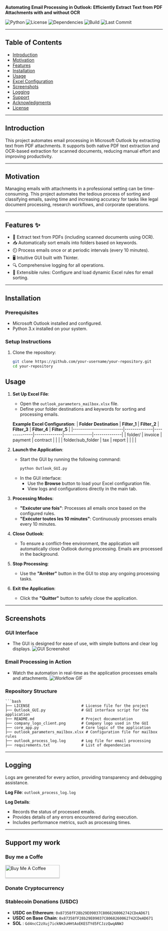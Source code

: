 **Automating Email Processing in Outlook: Efficiently Extract Text from PDF Attachments with and without OCR**

![Python](https://img.shields.io/badge/Python-3.x-blue) 
![License](https://img.shields.io/badge/License-MIT-green) 
![Dependencies](https://img.shields.io/badge/Dependencies-Up%20to%20Date-brightgreen)
![Build](https://img.shields.io/badge/Build-Passing-brightgreen)
![Last Commit](https://img.shields.io/github/last-commit/your-username/your-repository)

---

## **Table of Contents**
- [Introduction](#introduction)
- [Motivation](#motivation)
- [Features](#features)
- [Installation](#installation)
- [Usage](#usage)
- [Excel Configuration](#excel-configuration)
- [Screenshots](#screenshots)
- [Logging](#logging)
- [Support](#support)
- [Acknowledgments](#acknowledgments)
- [License](#license)

---

## **Introduction**

This project automates email processing in Microsoft Outlook by extracting text from PDF attachments. It supports both native PDF text extraction and OCR-based extraction for scanned documents, reducing manual effort and improving productivity.

---

## **Motivation**

Managing emails with attachments in a professional setting can be time-consuming. This project automates the tedious process of sorting and classifying emails, saving time and increasing accuracy for tasks like legal document processing, research workflows, and corporate operations.

---

## **Features** ✨

- 📄 Extract text from PDFs (including scanned documents using OCR).  
- 📥 Automatically sort emails into folders based on keywords.  
- ⏲️ Process emails once or at periodic intervals (every 10 minutes).  
- 🖥️ Intuitive GUI built with Tkinter.  
- 🔍 Comprehensive logging for all operations.  
- 🧩 Extensible rules: Configure and load dynamic Excel rules for email sorting.

---

## **Installation**

### **Prerequisites**
- Microsoft Outlook installed and configured.
- Python 3.x installed on your system.

### **Setup Instructions**
1. Clone the repository:
   ```bash
   git clone https://github.com/your-username/your-repository.git
   cd your-repository


## **Usage**

1. **Set Up Excel File**:
   - Open the `outlook_parameters_mailbox.xlsx` file.
   - Define your folder destinations and keywords for sorting and processing emails.

   **Example Excel Configuration**:
   | **Folder Destination** | **Filter_1** | **Filter_2** | **Filter_3** | **Filter_4** | **Filter_5** |
   |-------------------------|--------------|--------------|--------------|--------------|--------------|
   | folder/                | invoice      | payment      | contract     |              |              |
   | folder/sub_folder      | tax          | report       |              |              |              |

2. **Launch the Application**:
   - Start the GUI by running the following command:
     ```bash
     python Outlook_GUI.py
     ```
   - In the GUI interface:
     - Use the **Browse** button to load your Excel configuration file.
     - View logs and configurations directly in the main tab.

3. **Processing Modes**:
   - **"Exécuter une fois"**: Processes all emails once based on the configured rules.
   - **"Exécuter toutes les 10 minutes"**: Continuously processes emails every 10 minutes.

4. **Close Outlook**:
   - To ensure a conflict-free environment, the application will automatically close Outlook during processing. Emails are processed in the background.

5. **Stop Processing**:
   - Use the **"Arrêter"** button in the GUI to stop any ongoing processing tasks.

6. **Exit the Application**:
   - Click the **"Quitter"** button to safely close the application.

---

## **Screenshots**

### **GUI Interface**
- The GUI is designed for ease of use, with simple buttons and clear log displays.
![GUI Screenshot](assets/gui_screenshot.png)

### **Email Processing in Action**
- Watch the automation in real-time as the application processes emails and attachments.
![Workflow GIF](assets/email_processing_demo.gif)

### **Repository Structure**
    ```bash
    ├── LICENSE                       # License file for the project
    ├── Outlook_GUI.py                # GUI interface script for the application
    ├── README.md                     # Project documentation
    ├── company_logo_client.png       # Company logo used in the GUI
    ├── core_app.py                   # Core logic of the application
    ├── outlook_parameters_mailbox.xlsx # Configuration file for mailbox rules
    ├── outlook_process_log.log       # Log file for email processing
    ├── requirements.txt              # List of dependencies

---

## **Logging**

Logs are generated for every action, providing transparency and debugging assistance.

**Log File**: `outlook_process_log.log`

**Log Details**:
- Records the status of processed emails.
- Provides details of any errors encountered during execution.
- Includes performance metrics, such as processing times.

---

## **Support my work**

### Buy me a Coffe
<a href="https://buymeacoffee.com/lostmedoulle" target="_blank"><img src="https://www.buymeacoffee.com/assets/img/custom_images/orange_img.png" alt="Buy Me A Coffee" style="height: 41px !important;width: 174px !important;box-shadow: 0px 3px 2px 0px rgba(190, 190, 190, 0.5) !important;-webkit-box-shadow: 0px 3px 2px 0px rgba(190, 190, 190, 0.5) !important;" ></a>

### Donate Cryptocurrency

### **Stablecoin Donations (USDC)**

- **USDC on Ethereum**: `0x87358fF28b29E09037C8068260062742CDeAD671`
- **USDC on Base Chain**: `0x87358fF28b29E09037C8068260062742CDeAD671`
- **SOL** : `Gd4ncC2zXuj7ickNHJuHHtAoEKESTYd5FCJzzQwqANWJ`


